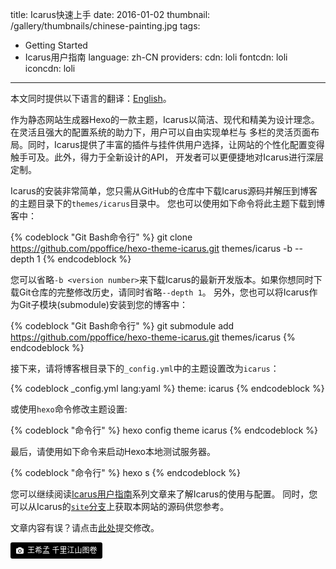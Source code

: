 title: Icarus快速上手
date: 2016-01-02
thumbnail: /gallery/thumbnails/chinese-painting.jpg
tags:
- Getting Started
- Icarus用户指南
language: zh-CN
providers:
    cdn: loli
    fontcdn: loli
    iconcdn: loli
---

<div class="notification is-success is-size-6">
本文同时提供以下语言的翻译：<a href="{% post_path en/Getting-Started %}">English</a>。
</div>

作为静态网站生成器Hexo的一款主题，Icarus以简洁、现代和精美为设计理念。在灵活且强大的配置系统的助力下，用户可以自由实现单栏与
多栏的灵活页面布局。同时，Icarus提供了丰富的插件与挂件供用户选择，让网站的个性化配置变得触手可及。此外，得力于全新设计的API，
开发者可以更便捷地对Icarus进行深层定制。

<!-- more -->

Icarus的安装非常简单，您只需从GitHub的仓库中下载Icarus源码并解压到博客的主题目录下的`themes/icarus`目录中。
您也可以使用如下命令将此主题下载到博客中：

{% codeblock "Git Bash命令行" %}
git clone https://github.com/ppoffice/hexo-theme-icarus.git themes/icarus -b <version number> --depth 1
{% endcodeblock %}

您可以省略`-b <version number>`来下载Icarus的最新开发版本。如果你想同时下载Git仓库的完整修改历史，请同时省略`--depth 1`。
另外，您也可以将Icarus作为Git子模块(submodule)安装到您的博客中：

{% codeblock "Git Bash命令行" %}
git submodule add https://github.com/ppoffice/hexo-theme-icarus.git themes/icarus
{% endcodeblock %}

接下来，请将博客根目录下的`_config.yml`中的主题设置改为`icarus`：

{% codeblock _config.yml lang:yaml %}
theme: icarus
{% endcodeblock %}

或使用`hexo`命令修改主题设置:

{% codeblock "命令行" %}
hexo config theme icarus
{% endcodeblock %}


最后，请使用如下命令来启动Hexo本地测试服务器。

{% codeblock "命令行" %}
hexo s
{% endcodeblock %}

您可以继续阅读[Icarus用户指南](/hexo-theme-icarus/tags/Icarus用户指南/)系列文章来了解Icarus的使用与配置。
同时，您可以从Icarus的[`site`分支](https://github.com/ppoffice/hexo-theme-icarus/tree/site)上获取本网站的源码供您参考。

<div class="notification is-warning is-size-6">
文章内容有误？请点击<a href="https://github.com/ppoffice/hexo-theme-icarus/edit/site/source/_posts/zh-CN/Getting-Started.md">此处</a>提交修改。
</div>

<a style="background-color:black;color:white;text-decoration:none;padding:4px 6px;font-size:12px;line-height:1.2;display:inline-block;border-radius:3px" href="https://www.dpm.org.cn/collection/paint/228354.html" target="_blank" rel="noopener noreferrer"><span style="display:inline-block;padding:2px 3px"><svg xmlns="http://www.w3.org/2000/svg" style="height:12px;width:auto;position:relative;vertical-align:middle;top:-1px;fill:white" viewBox="0 0 32 32"><title>unsplash-logo</title><path d="M20.8 18.1c0 2.7-2.2 4.8-4.8 4.8s-4.8-2.1-4.8-4.8c0-2.7 2.2-4.8 4.8-4.8 2.7.1 4.8 2.2 4.8 4.8zm11.2-7.4v14.9c0 2.3-1.9 4.3-4.3 4.3h-23.4c-2.4 0-4.3-1.9-4.3-4.3v-15c0-2.3 1.9-4.3 4.3-4.3h3.7l.8-2.3c.4-1.1 1.7-2 2.9-2h8.6c1.2 0 2.5.9 2.9 2l.8 2.4h3.7c2.4 0 4.3 1.9 4.3 4.3zm-8.6 7.5c0-4.1-3.3-7.5-7.5-7.5-4.1 0-7.5 3.4-7.5 7.5s3.3 7.5 7.5 7.5c4.2-.1 7.5-3.4 7.5-7.5z"></path></svg></span><span style="display:inline-block;padding:2px 3px">王希孟 千里江山图卷</span></a>
